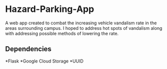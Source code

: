 # Hazard-Parking-App
A web app created to combat the increasing vehicle vandalism rate in the areas surrounding campus. I hoped to address hot spots of vandalism along with addressing possible methods of lowering the rate.
## Dependencies 
*Flask
*Google Cloud Storage
*UUID
